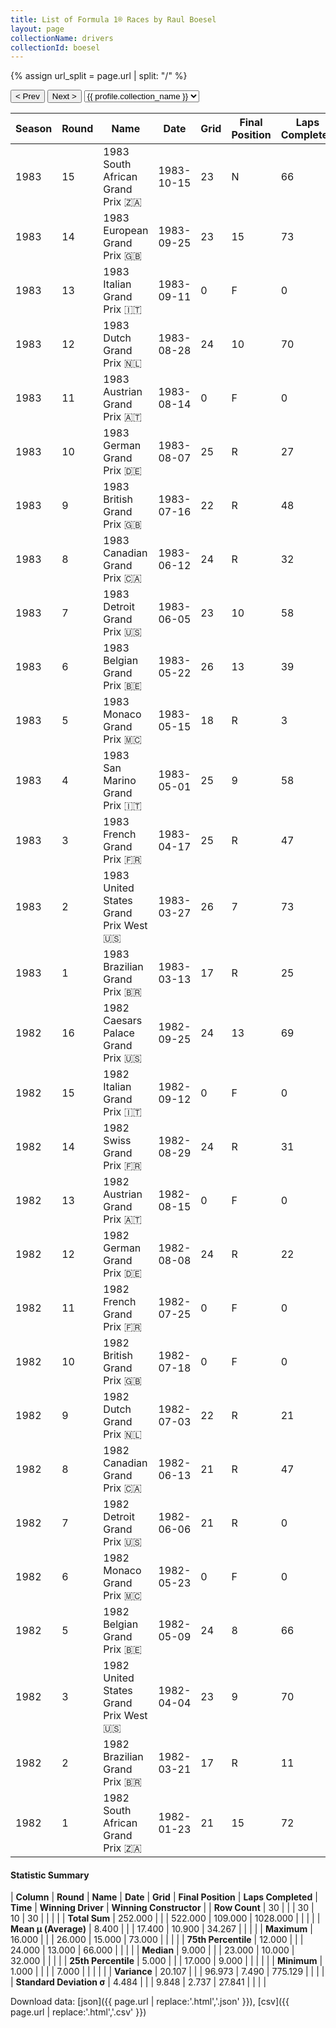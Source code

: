 ```yaml
---
title: List of Formula 1® Races by Raul Boesel
layout: page
collectionName: drivers
collectionId: boesel
---
```


{% assign url_split = page.url | split: "/" %}
<div id="collection-navigation">
<button onclick="selector.options[selector.selectedIndex-1].value && (window.location = selector.options[selector.selectedIndex-1].value);">&lt; Prev</button>
<button onclick="selector.options[selector.selectedIndex+1].value && (window.location = selector.options[selector.selectedIndex+1].value);">Next &gt;</button>
<select id="selector" onchange="this.options[this.selectedIndex].value && (window.location = this.options[this.selectedIndex].value);">
  {% for collectionId in site.data[page.collectionName].refs %}
    {% if collectionId == page.collectionId %}
      {% assign selected = "selected" %}
    {% else %}
      {% assign selected = "" %}
    {% endif %}
    {% assign profile = site.data[page.collectionName][collectionId].profile %}
    <option value="/f1/{{ page.collectionName }}/{{ collectionId }}/{{ url_split[4] }}" {{ selected }}>{{ profile.collection_name }}</option>
  {% endfor %}
</select>
</div>

| Season | Round | Name | Date | Grid | Final Position | Laps Completed | Time | Winning Driver | Winning Constructor |
|--|--|--|--|--|--|--|--|--|--|
| 1983 | 15 | 1983 South African Grand Prix 🇿🇦 | 1983-10-15 | 23 | N | 66 |   | Riccardo Patrese 🇮🇹 | Brabham 🇬🇧 |
| 1983 | 14 | 1983 European Grand Prix 🇬🇧 | 1983-09-25 | 23 | 15 | 73 |   | Nelson Piquet 🇧🇷 | Brabham 🇬🇧 |
| 1983 | 13 | 1983 Italian Grand Prix 🇮🇹 | 1983-09-11 | 0 | F | 0 |   | Nelson Piquet 🇧🇷 | Brabham 🇬🇧 |
| 1983 | 12 | 1983 Dutch Grand Prix 🇳🇱 | 1983-08-28 | 24 | 10 | 70 |   | René Arnoux 🇫🇷 | Ferrari 🇮🇹 |
| 1983 | 11 | 1983 Austrian Grand Prix 🇦🇹 | 1983-08-14 | 0 | F | 0 |   | Alain Prost 🇫🇷 | Renault 🇫🇷 |
| 1983 | 10 | 1983 German Grand Prix 🇩🇪 | 1983-08-07 | 25 | R | 27 |   | René Arnoux 🇫🇷 | Ferrari 🇮🇹 |
| 1983 | 9 | 1983 British Grand Prix 🇬🇧 | 1983-07-16 | 22 | R | 48 |   | Alain Prost 🇫🇷 | Renault 🇫🇷 |
| 1983 | 8 | 1983 Canadian Grand Prix 🇨🇦 | 1983-06-12 | 24 | R | 32 |   | René Arnoux 🇫🇷 | Ferrari 🇮🇹 |
| 1983 | 7 | 1983 Detroit Grand Prix 🇺🇸 | 1983-06-05 | 23 | 10 | 58 |   | Michele Alboreto 🇮🇹 | Tyrrell 🇬🇧 |
| 1983 | 6 | 1983 Belgian Grand Prix 🇧🇪 | 1983-05-22 | 26 | 13 | 39 |   | Alain Prost 🇫🇷 | Renault 🇫🇷 |
| 1983 | 5 | 1983 Monaco Grand Prix 🇲🇨 | 1983-05-15 | 18 | R | 3 |   | Keke Rosberg 🇫🇮 | Williams 🇬🇧 |
| 1983 | 4 | 1983 San Marino Grand Prix 🇮🇹 | 1983-05-01 | 25 | 9 | 58 |   | Patrick Tambay 🇫🇷 | Ferrari 🇮🇹 |
| 1983 | 3 | 1983 French Grand Prix 🇫🇷 | 1983-04-17 | 25 | R | 47 |   | Alain Prost 🇫🇷 | Renault 🇫🇷 |
| 1983 | 2 | 1983 United States Grand Prix West 🇺🇸 | 1983-03-27 | 26 | 7 | 73 |   | John Watson 🇬🇧 | McLaren 🇬🇧 |
| 1983 | 1 | 1983 Brazilian Grand Prix 🇧🇷 | 1983-03-13 | 17 | R | 25 |   | Nelson Piquet 🇧🇷 | Brabham 🇬🇧 |
| 1982 | 16 | 1982 Caesars Palace Grand Prix 🇺🇸 | 1982-09-25 | 24 | 13 | 69 |   | Michele Alboreto 🇮🇹 | Tyrrell 🇬🇧 |
| 1982 | 15 | 1982 Italian Grand Prix 🇮🇹 | 1982-09-12 | 0 | F | 0 |   | René Arnoux 🇫🇷 | Renault 🇫🇷 |
| 1982 | 14 | 1982 Swiss Grand Prix 🇫🇷 | 1982-08-29 | 24 | R | 31 |   | Keke Rosberg 🇫🇮 | Williams 🇬🇧 |
| 1982 | 13 | 1982 Austrian Grand Prix 🇦🇹 | 1982-08-15 | 0 | F | 0 |   | Elio de Angelis 🇮🇹 | Team Lotus 🇬🇧 |
| 1982 | 12 | 1982 German Grand Prix 🇩🇪 | 1982-08-08 | 24 | R | 22 |   | Patrick Tambay 🇫🇷 | Ferrari 🇮🇹 |
| 1982 | 11 | 1982 French Grand Prix 🇫🇷 | 1982-07-25 | 0 | F | 0 |   | René Arnoux 🇫🇷 | Renault 🇫🇷 |
| 1982 | 10 | 1982 British Grand Prix 🇬🇧 | 1982-07-18 | 0 | F | 0 |   | Niki Lauda 🇦🇹 | McLaren 🇬🇧 |
| 1982 | 9 | 1982 Dutch Grand Prix 🇳🇱 | 1982-07-03 | 22 | R | 21 |   | Didier Pironi 🇫🇷 | Ferrari 🇮🇹 |
| 1982 | 8 | 1982 Canadian Grand Prix 🇨🇦 | 1982-06-13 | 21 | R | 47 |   | Nelson Piquet 🇧🇷 | Brabham 🇬🇧 |
| 1982 | 7 | 1982 Detroit Grand Prix 🇺🇸 | 1982-06-06 | 21 | R | 0 |   | John Watson 🇬🇧 | McLaren 🇬🇧 |
| 1982 | 6 | 1982 Monaco Grand Prix 🇲🇨 | 1982-05-23 | 0 | F | 0 |   | Riccardo Patrese 🇮🇹 | Brabham 🇬🇧 |
| 1982 | 5 | 1982 Belgian Grand Prix 🇧🇪 | 1982-05-09 | 24 | 8 | 66 |   | John Watson 🇬🇧 | McLaren 🇬🇧 |
| 1982 | 3 | 1982 United States Grand Prix West 🇺🇸 | 1982-04-04 | 23 | 9 | 70 |   | Niki Lauda 🇦🇹 | McLaren 🇬🇧 |
| 1982 | 2 | 1982 Brazilian Grand Prix 🇧🇷 | 1982-03-21 | 17 | R | 11 |   | Alain Prost 🇫🇷 | Renault 🇫🇷 |
| 1982 | 1 | 1982 South African Grand Prix 🇿🇦 | 1982-01-23 | 21 | 15 | 72 |   | Alain Prost 🇫🇷 | Renault 🇫🇷 |

#### Statistic Summary

| **Column** | **Round** | **Name** | **Date** | **Grid** | **Final Position** | **Laps Completed** | **Time** | **Winning Driver** | **Winning Constructor** |
| **Row Count** | 30 |  |  | 30 | 10 | 30 |  |  |  |
| **Total Sum** | 252.000 |  |  | 522.000 | 109.000 | 1028.000 |  |  |  |
| **Mean μ (Average)** | 8.400 |  |  | 17.400 | 10.900 | 34.267 |  |  |  |
| **Maximum** | 16.000 |  |  | 26.000 | 15.000 | 73.000 |  |  |  |
| **75th Percentile** | 12.000 |  |  | 24.000 | 13.000 | 66.000 |  |  |  |
| **Median** | 9.000 |  |  | 23.000 | 10.000 | 32.000 |  |  |  |
| **25th Percentile** | 5.000 |  |  | 17.000 | 9.000 |  |  |  |  |
| **Minimum** | 1.000 |  |  |  | 7.000 |  |  |  |  |
| **Variance** | 20.107 |  |  | 96.973 | 7.490 | 775.129 |  |  |  |
| **Standard Deviation σ** | 4.484 |  |  | 9.848 | 2.737 | 27.841 |  |  |  |

Download data: [json]({{ page.url | replace:'.html','.json' }}), [csv]({{ page.url | replace:'.html','.csv' }})
